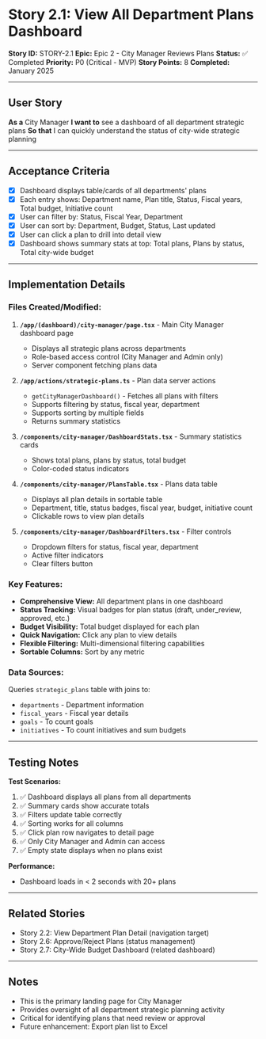 # Story 2.1: View All Department Plans Dashboard

**Story ID:** STORY-2.1
**Epic:** Epic 2 - City Manager Reviews Plans
**Status:** ✅ Completed
**Priority:** P0 (Critical - MVP)
**Story Points:** 8
**Completed:** January 2025

---

## User Story

**As a** City Manager
**I want to** see a dashboard of all department strategic plans
**So that** I can quickly understand the status of city-wide strategic planning

---

## Acceptance Criteria

- [x] Dashboard displays table/cards of all departments' plans
- [x] Each entry shows: Department name, Plan title, Status, Fiscal years, Total budget, Initiative count
- [x] User can filter by: Status, Fiscal Year, Department
- [x] User can sort by: Department, Budget, Status, Last updated
- [x] User can click a plan to drill into detail view
- [x] Dashboard shows summary stats at top: Total plans, Plans by status, Total city-wide budget

---

## Implementation Details

### Files Created/Modified:

1. **`/app/(dashboard)/city-manager/page.tsx`** - Main City Manager dashboard page
   - Displays all strategic plans across departments
   - Role-based access control (City Manager and Admin only)
   - Server component fetching plans data

2. **`/app/actions/strategic-plans.ts`** - Plan data server actions
   - `getCityManagerDashboard()` - Fetches all plans with filters
   - Supports filtering by status, fiscal year, department
   - Supports sorting by multiple fields
   - Returns summary statistics

3. **`/components/city-manager/DashboardStats.tsx`** - Summary statistics cards
   - Shows total plans, plans by status, total budget
   - Color-coded status indicators

4. **`/components/city-manager/PlansTable.tsx`** - Plans data table
   - Displays all plan details in sortable table
   - Department, title, status badges, fiscal year, budget, initiative count
   - Clickable rows to view plan details

5. **`/components/city-manager/DashboardFilters.tsx`** - Filter controls
   - Dropdown filters for status, fiscal year, department
   - Active filter indicators
   - Clear filters button

### Key Features:

- **Comprehensive View:** All department plans in one dashboard
- **Status Tracking:** Visual badges for plan status (draft, under_review, approved, etc.)
- **Budget Visibility:** Total budget displayed for each plan
- **Quick Navigation:** Click any plan to view details
- **Flexible Filtering:** Multi-dimensional filtering capabilities
- **Sortable Columns:** Sort by any metric

### Data Sources:

Queries `strategic_plans` table with joins to:
- `departments` - Department information
- `fiscal_years` - Fiscal year details
- `goals` - To count goals
- `initiatives` - To count initiatives and sum budgets

---

## Testing Notes

**Test Scenarios:**
1. ✅ Dashboard displays all plans from all departments
2. ✅ Summary cards show accurate totals
3. ✅ Filters update table correctly
4. ✅ Sorting works for all columns
5. ✅ Click plan row navigates to detail page
6. ✅ Only City Manager and Admin can access
7. ✅ Empty state displays when no plans exist

**Performance:**
- Dashboard loads in < 2 seconds with 20+ plans

---

## Related Stories

- Story 2.2: View Department Plan Detail (navigation target)
- Story 2.6: Approve/Reject Plans (status management)
- Story 2.7: City-Wide Budget Dashboard (related dashboard)

---

## Notes

- This is the primary landing page for City Manager
- Provides oversight of all department strategic planning activity
- Critical for identifying plans that need review or approval
- Future enhancement: Export plan list to Excel
